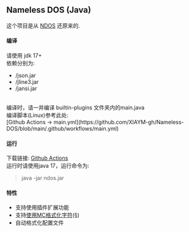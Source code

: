 ## Nameless DOS (Java)
这个项目是从 [NDOS](https://cmd.xinv.ink/) 还原来的.

#### 编译
请使用 jdk 17+<br>
依赖分别为:
 - /json.jar
 - /jline3.jar
 - /jansi.jar
<br>
编译时，请一并编译 builtin-plugins 文件夹内的main.java<br>
编译脚本(Linux)参考此处: <br>
[Github Actions -> main.yml](https://github.com/XIAYM-gh/Nameless-DOS/blob/main/.github/workflows/main.yml)

#### 运行
下载链接: [Github Actions](https://github.com/XIAYM-gh/Nameless-DOS/actions)<br>
运行时请使用java 17，运行命令为:<br>
> java -jar ndos.jar

#### 特性
 - 支持使用插件扩展功能
 - 支持[使用MC格式化字符](https://github.com/XIAYM-gh/Nameless-DOS/blob/main/src/utils/McColorFormatter.java)(§)
 - 自动格式化配置文件
